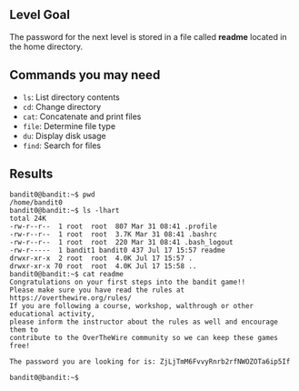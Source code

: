 ## Level Goal

The password for the next level is stored in a file called **readme** located in the home directory.

## Commands you may need

* `ls`: List directory contents
* `cd`: Change directory
* `cat`: Concatenate and print files
* `file`: Determine file type
* `du`: Display disk usage
* `find`: Search for files

## Results

```
bandit0@bandit:~$ pwd
/home/bandit0
bandit0@bandit:~$ ls -lhart
total 24K
-rw-r--r--  1 root  root  807 Mar 31 08:41 .profile
-rw-r--r--  1 root  root  3.7K Mar 31 08:41 .bashrc
-rw-r--r--  1 root  root  220 Mar 31 08:41 .bash_logout
-rw-r-----  1 bandit1 bandit0 437 Jul 17 15:57 readme
drwxr-xr-x  2 root  root  4.0K Jul 17 15:57 .
drwxr-xr-x 70 root  root  4.0K Jul 17 15:58 ..
bandit0@bandit:~$ cat readme
Congratulations on your first steps into the bandit game!!
Please make sure you have read the rules at https://overthewire.org/rules/
If you are following a course, workshop, walthrough or other educational activity,
please inform the instructor about the rules as well and encourage them to
contribute to the OverTheWire community so we can keep these games free!

The password you are looking for is: ZjLjTmM6FvvyRnrb2rfNWOZOTa6ip5If

bandit0@bandit:~$ 
``` 
